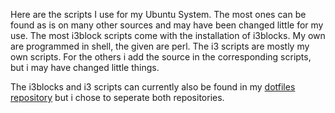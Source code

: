 Here are the scripts I use for my Ubuntu System.
The most ones can be found as is on many other sources and may have been changed little for my use.
The most i3block scripts come with the installation of i3blocks. My own are programmed in shell, the given are perl.
The i3 scripts are mostly my own scripts. For the others i add the source in the corresponding scripts, but i may have changed little things.

The i3blocks and i3 scripts can currently also be found in my [dotfiles repository](https://github.com/leofah/dotfiles) but i chose to seperate both repositories.
